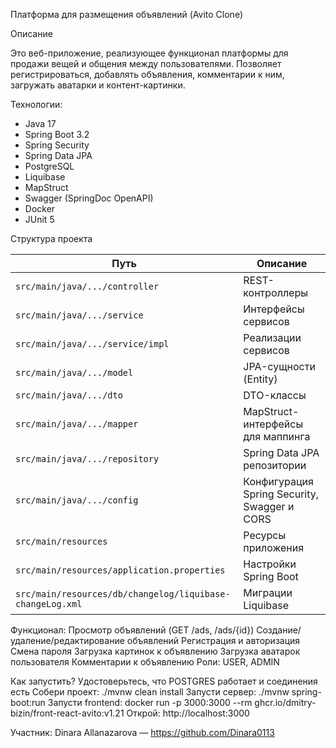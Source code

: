 Платформа для размещения объявлений (Avito Clone)

Описание

Это веб-приложение, реализующее функционал платформы для продажи вещей и общения между пользователями. Позволяет регистрироваться, добавлять объявления, комментарии к ним, загружать аватарки и контент-картинки.

Технологии:
- Java 17
- Spring Boot 3.2
- Spring Security
- Spring Data JPA
- PostgreSQL
- Liquibase
- MapStruct
- Swagger (SpringDoc OpenAPI)
- Docker
- JUnit 5


Структура проекта

| Путь                                | Описание                                      |
|-------------------------------------|-----------------------------------------------|
| `src/main/java/.../controller`      | REST-контроллеры                              |
| `src/main/java/.../service`         | Интерфейсы сервисов                           |
| `src/main/java/.../service/impl`    | Реализации сервисов                           |
| `src/main/java/.../model`           | JPA-сущности (Entity)                         |
| `src/main/java/.../dto`             | DTO-классы                                    |
| `src/main/java/.../mapper`          | MapStruct-интерфейсы для маппинга             |
| `src/main/java/.../repository`      | Spring Data JPA репозитории                   |
| `src/main/java/.../config`          | Конфигурация Spring Security, Swagger и CORS  |
| `src/main/resources`                | Ресурсы приложения                            |
| `src/main/resources/application.properties` | Настройки Spring Boot                       |
| `src/main/resources/db/changelog/liquibase-changeLog.xml` | Миграции Liquibase              |


  Функционал:
Просмотр объявлений (GET /ads, /ads/{id})
Создание/удаление/редактирование объявлений
Регистрация и авторизация
Смена пароля
Загрузка картинок к объявлению
Загрузка аватарок пользователя
Комментарии к объявлению
Роли: USER, ADMIN

  Как запустить?
Удостоверьтесь, что POSTGRES работает и соединения есть
Собери проект:  ./mvnw clean install
Запусти сервер:  ./mvnw spring-boot:run
Запусти frontend:  docker run -p 3000:3000 --rm ghcr.io/dmitry-bizin/front-react-avito:v1.21
Открой: http://localhost:3000

Участник:
Dinara Allanazarova — https://github.com/Dinara0113


